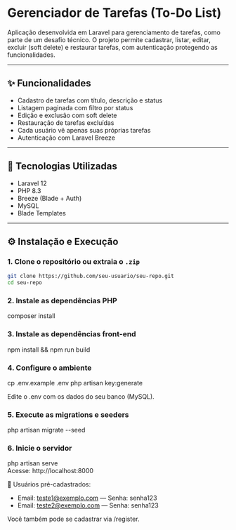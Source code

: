 # Gerenciador de Tarefas (To-Do List)

Aplicação desenvolvida em Laravel para gerenciamento de tarefas, como parte de um desafio técnico. O projeto permite cadastrar, listar, editar, excluir (soft delete) e restaurar tarefas, com autenticação protegendo as funcionalidades.

---

## ✨ Funcionalidades

- Cadastro de tarefas com título, descrição e status
- Listagem paginada com filtro por status
- Edição e exclusão com soft delete
- Restauração de tarefas excluídas
- Cada usuário vê apenas suas próprias tarefas
- Autenticação com Laravel Breeze

---

## 🧱 Tecnologias Utilizadas

- Laravel 12
- PHP 8.3
- Breeze (Blade + Auth)
- MySQL
- Blade Templates

---

## ⚙️ Instalação e Execução

### 1. Clone o repositório ou extraia o `.zip`
```bash
git clone https://github.com/seu-usuario/seu-repo.git
cd seu-repo
```

### 2. Instale as dependências PHP

composer install

### 3. Instale as dependências front-end

npm install && npm run build

### 4. Configure o ambiente

cp .env.example .env
php artisan key:generate

Edite o .env com os dados do seu banco (MySQL).

### 5. Execute as migrations e seeders

php artisan migrate --seed

### 6. Inicie o servidor

php artisan serve  
Acesse: http://localhost:8000

👥 Usuários pré-cadastrados:

- Email: teste1@exemplo.com — Senha: senha123  
- Email: teste2@exemplo.com — Senha: senha123


Você também pode se cadastrar via /register.
